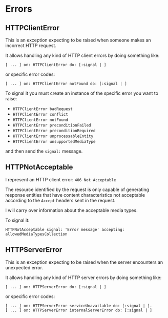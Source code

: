 # Errors

## HTTPClientError

This is an exception expecting to be raised when someone makes an incorrect HTTP
request.

It allows handling any kind of HTTP client errors by doing something like:

```smalltalk
[ ... ] on: HTTPClientError do: [:signal | ]
```

or specific error codes:

```smalltalk
[ ... ] on: HTTPClientError notFound do: [:signal | ]
```

To signal it you must create an instance of the specific error you want to raise:

- `HTTPClientError badRequest`
- `HTTPClientError conflict`
- `HTTPClientError notFound`
- `HTTPClientError preconditionFailed`
- `HTTPClientError preconditionRequired`
- `HTTPClientError unprocessableEntity`
- `HTTPClientError unsupportedMediaType`

and then send the `signal:` message.

## HTTPNotAcceptable

I represent an HTTP client error: `406 Not Acceptable`

The resource identified by the request is only capable of generating response
entities that have content characteristics not acceptable according to the
`Accept` headers sent in the request.

 I will carry over information about the acceptable media types.

 To signal it:

 ```smalltalk
 HTTPNotAcceptable signal: 'Error message' accepting: allowedMediaTypesCollection
  ```

## HTTPServerError

This is an exception expecting to be raised when the server encounters an
unexpected error.

It allows handling any kind of HTTP server errors by doing something like:

```smalltalk
[ ... ] on: HTTPServerError do: [:signal | ]
```

or specific error codes:

```smalltalk
[ ... ] on: HTTPServerError serviceUnavailable do: [:signal | ].
[ ... ] on: HTTPServerError internalServerError do: [:signal | ]
```
